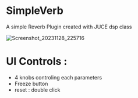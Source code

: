# SimpleVerb

A simple Reverb Plugin created with JUCE dsp class

![Screenshot_20231128_225716](https://github.com/RomainH27/SimpleVerb/assets/118217064/23b53a04-9ff0-4b1b-95a9-bae3806c2f90)

# UI Controls :

- 4 knobs controling each parameters
- Freeze button
- reset : double click

